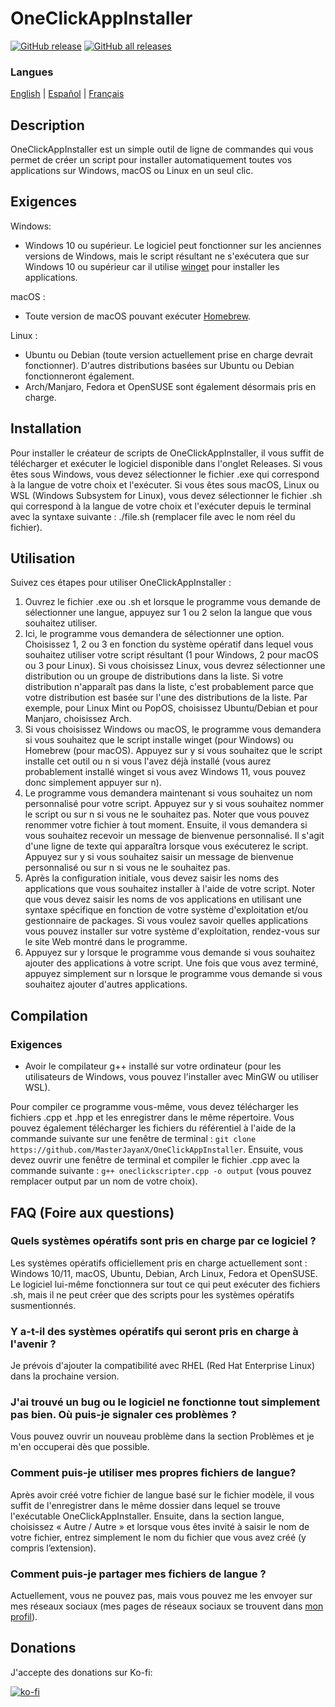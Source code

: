 # OneClickAppInstaller
[![GitHub release](https://img.shields.io/github/v/release/MasterJayanX/OneClickAppInstaller.svg)](https://github.com/MasterJayanX/OneClickAppInstaller/releases) [![GitHub all releases](https://img.shields.io/github/downloads/MasterJayanX/OneClickAppInstaller/total)](https://github.com/MasterJayanX/OneClickAppInstaller/releases)
### Langues
[English](https://github.com/MasterJayanX/OneClickAppInstaller/blob/main/README.md) | [Español](https://github.com/MasterJayanX/OneClickAppInstaller/blob/main/README_ES.md) | [Français](https://github.com/MasterJayanX/OneClickAppInstaller/blob/main/README_FR.md)
## Description
OneClickAppInstaller est un simple outil de ligne de commandes qui vous permet de créer un script pour installer automatiquement toutes vos applications sur Windows, macOS ou Linux en un seul clic.
## Exigences
Windows:

- Windows 10 ou supérieur. Le logiciel peut fonctionner sur les anciennes versions de Windows, mais le script résultant ne s'exécutera que sur Windows 10 ou supérieur car il utilise [winget](https://github.com/microsoft/winget-cli "winget") pour installer les applications.

macOS :

- Toute version de macOS pouvant exécuter [Homebrew](https://github.com/Homebrew/brew).

Linux :

- Ubuntu ou Debian (toute version actuellement prise en charge devrait fonctionner). D'autres distributions basées sur Ubuntu ou Debian fonctionneront également.
- Arch/Manjaro, Fedora et OpenSUSE sont également désormais pris en charge.

## Installation
Pour installer le créateur de scripts de OneClickAppInstaller, il vous suffit de télécharger et exécuter le logiciel disponible dans l'onglet Releases. Si vous êtes sous Windows, vous devez sélectionner le fichier .exe qui correspond à la langue de votre choix et l'exécuter. 
Si vous êtes sous macOS, Linux ou WSL (Windows Subsystem for Linux), vous devez sélectionner le fichier .sh qui correspond à la langue de votre choix et l'exécuter depuis le terminal avec la syntaxe suivante : ./file.sh 
(remplacer file avec le nom réel du fichier).

## Utilisation
Suivez ces étapes pour utiliser OneClickAppInstaller :
1. Ouvrez le fichier .exe ou .sh et lorsque le programme vous demande de sélectionner une langue, appuyez sur 1 ou 2 selon la langue que vous souhaitez utiliser.
2. Ici, le programme vous demandera de sélectionner une option. Choisissez 1, 2 ou 3 en fonction du système opératif dans lequel vous souhaitez utiliser votre script résultant (1 pour Windows, 2 pour macOS ou 3 pour Linux). Si vous choisissez Linux, vous devrez sélectionner une distribution ou un groupe de distributions dans la liste. Si votre distribution n'apparaît pas dans la liste, c'est probablement parce que votre distribution est basée sur l'une des distributions de la liste. Par exemple, pour Linux Mint ou PopOS, choisissez Ubuntu/Debian et pour Manjaro, choisissez Arch.
3. Si vous choisissez Windows ou macOS, le programme vous demandera si vous souhaitez que le script installe winget (pour Windows) ou Homebrew (pour macOS). Appuyez sur y si vous souhaitez que le script installe cet outil ou n si vous l'avez déjà installé (vous aurez probablement installé winget si vous avez Windows 11, vous pouvez donc simplement appuyer sur n).
4. Le programme vous demandera maintenant si vous souhaitez un nom personnalisé pour votre script. Appuyez sur y si vous souhaitez nommer le script ou sur n si vous ne le souhaitez pas. Noter que vous pouvez renommer votre fichier à tout moment. Ensuite, il vous demandera si vous souhaitez recevoir un message de bienvenue personnalisé. Il s'agit d'une ligne de texte qui apparaîtra lorsque vous exécuterez le script. Appuyez sur y si vous souhaitez saisir un message de bienvenue personnalisé ou sur n si vous ne le souhaitez pas.
5. Après la configuration initiale, vous devez saisir les noms des applications que vous souhaitez installer à l'aide de votre script. Noter que vous devez saisir les noms de vos applications en utilisant une syntaxe spécifique en fonction de votre système d'exploitation et/ou gestionnaire de packages. Si vous voulez savoir quelles applications vous pouvez installer sur votre système d'exploitation, rendez-vous sur le site Web montré dans le programme.
6. Appuyez sur y lorsque le programme vous demande si vous souhaitez ajouter des applications à votre script. Une fois que vous avez terminé, appuyez simplement sur n lorsque le programme vous demande si vous souhaitez ajouter d'autres applications.

## Compilation
### Exigences
- Avoir le compilateur g++ installé sur votre ordinateur (pour les utilisateurs de Windows, vous pouvez l'installer avec MinGW ou utiliser WSL).

Pour compiler ce programme vous-même, vous devez télécharger les fichiers .cpp et .hpp et les enregistrer dans le même répertoire. Vous pouvez également télécharger les fichiers du référentiel à l'aide de la commande suivante sur une fenêtre de terminal : `git clone https://github.com/MasterJayanX/OneClickAppInstaller`.
Ensuite, vous devez ouvrir une fenêtre de terminal et compiler le fichier .cpp avec la commande suivante : `g++ oneclickscripter.cpp -o output` (vous pouvez remplacer output par un nom de votre choix).

## FAQ (Foire aux questions)
### Quels systèmes opératifs sont pris en charge par ce logiciel ?
Les systèmes opératifs officiellement pris en charge actuellement sont : Windows 10/11, macOS, Ubuntu, Debian, Arch Linux, Fedora et OpenSUSE. Le logiciel lui-même fonctionnera sur tout ce qui peut exécuter des fichiers .sh, mais il ne peut créer que des scripts pour les systèmes opératifs susmentionnés.
### Y a-t-il des systèmes opératifs qui seront pris en charge à l'avenir ?
Je prévois d'ajouter la compatibilité avec RHEL (Red Hat Enterprise Linux) dans la prochaine version.
### J'ai trouvé un bug ou le logiciel ne fonctionne tout simplement pas bien. Où puis-je signaler ces problèmes ?
Vous pouvez ouvrir un nouveau problème dans la section Problèmes et je m'en occuperai dès que possible.
### Comment puis-je utiliser mes propres fichiers de langue?
Après avoir créé votre fichier de langue basé sur le fichier modèle, il vous suffit de l'enregistrer dans le même dossier dans lequel se trouve l'exécutable OneClickAppInstaller. Ensuite, dans la section langue, choisissez « Autre / Autre » et lorsque vous êtes invité à saisir le nom de votre fichier, entrez simplement le nom du fichier que vous avez créé (y compris l’extension).
### Comment puis-je partager mes fichiers de langue ?
Actuellement, vous ne pouvez pas, mais vous pouvez me les envoyer sur mes réseaux sociaux (mes pages de réseaux sociaux se trouvent dans [mon profil](https://github.com/MasterJayanX)).

## Donations
J'accepte des donations sur Ko-fi:

[![ko-fi](https://ko-fi.com/img/githubbutton_sm.svg)](https://ko-fi.com/D1D37FMC3)
